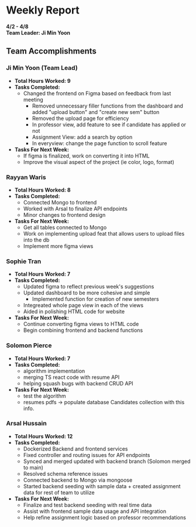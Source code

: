 # Weekly Report  
**4/2 - 4/8**  
**Team Leader: Ji Min Yoon**

## Team Accomplishments  
### Ji Min Yoon (Team Lead)
- **Total Hours Worked: 9**
- **Tasks Completed:**
  - Changed the frontend on Figma based on feedback from last meeting
    - Removed unnecessary filler functions from the dashboard and added "upload button" and "create new sem" button
    - Removed the upload page for efficiency
    - In professor view, add feature to see if candidate has applied or not
    - Assignment View: add a search by option
    - In everyview: change the page function to scroll feature  
- **Tasks For Next Week:**
  - If figma is finalized, work on converting it into HTML
  - Improve the visual aspect of the project (ie color, logo, format) 

### Rayyan Waris
- **Total Hours Worked: 8**
- **Tasks Completed:**
  - Connected Mongo to frontend
  - Worked with Arsal to finalize API endpoints
  - Minor changes to frontend design 
- **Tasks For Next Week:**
  - Get all tables connected to Mongo
  - Work on implementing upload feat that allows users to upload files into the db
  - Implement more figma views

### Sophie Tran
- **Total Hours Worked: 7**
- **Tasks Completed:**
  - Updated figma to reflect previous week's suggestions
  - Updated dashboard to be more cohesive and simple
    - Implemented function for creation of new semesters
  - Integreated whole page view in each of the views
  - Aided in polishing HTML code for website
- **Tasks For Next Week:**
  - Continue converting figma views to HTML code
  - Begin combining frontend and backend functions

### Solomon Pierce
- **Total Hours Worked: 7**
- **Tasks Completed:**
  - algorithm implementation
  - merging TS react code with resume API
  - helping squash bugs with backend CRUD API
- **Tasks For Next Week:**
  - test the algorithm
  - resumes pdfs -> populate database Candidates collection with this info.

### Arsal Hussain
- **Total Hours Worked: 12**
- **Tasks Completed:**
  - Dockerized Backend and frontend services
  - Fixed controller and routing issues for API endpoints
  - Synced and merged updated with backend branch (Solomon merged to main)
  - Resolved schema reference issues
  - Connected backend to Mongo via mongoose
  - Started backend seeding with sample data + created assignment data for rest of team to utilize
- **Tasks For Next Week:**
  - Finalize and test backend seeding with real time data
  - Assist with frontend sample data usage and API integration
  - Help refine assignment logic based on professor recommendations

